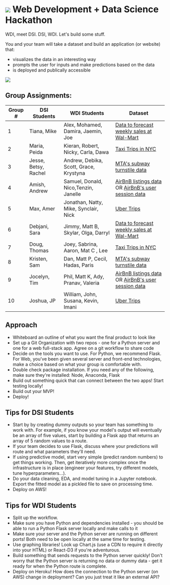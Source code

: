 # ![](https://ga-dash.s3.amazonaws.com/production/assets/logo-9f88ae6c9c3871690e33280fcf557f33.png) Web Development + Data Science Hackathon

WDI, meet DSI. DSI, WDI. Let's build some stuff.

You and your team will take a dataset and build an application (or website) that:
- visualizes the data in an interesting way
- prompts the user for inputs and make predictions based on the data
- is deployed and publically accessible

![](http://pppre.s3.amazonaws.com/2e5adf67004f3eea/5bf13f68c7e34663baf32d1e22cb4fef.jpg)

## Group Assignments:

| Group # | DSI Students | WDI Students | Dataset |
|---------|--------------|--------------|---------|
| 1 | Tiana, Mike | Alex, Mohamed, Damira, Jaemin, Joe | [Data to forecast weekly sales at Wal-Mart](https://www.kaggle.com/c/walmart-recruiting-store-sales-forecasting/data) |
| 2 | Maria, Peida | Kieran, Robert, Nicky, Carla, Dawa | [Taxi Trips in NYC](http://www.nyc.gov/html/tlc/html/about/trip_record_data.shtml) |
| 3 | Jesse, Betsy, Rachel | Andrew, Debika, Scott, Grace, Krystyna |  [MTA's subway turnstile data](http://web.mta.info/developers/turnstile.html) |
| 4 | Amish, Andrew | Samuel, Donald, Nico,Tenzin, Janelle | [AirBnB listings data](http://insideairbnb.com/get-the-data.html) OR [AirBnB's user session data](http://databits.io/challenges/airbnb-user-pathways-challenge) |
| 5 | Max, Amer | Jonathan, Natty, Mike, Synclair, Nick | [Uber Trips](https://github.com/fivethirtyeight/uber-tlc-foil-response) |
| 6 | Debjani, Sara | Jimmy, Matt B, Skylar, Olga, Darryl | [Data to forecast weekly sales at Wal-Mart](https://www.kaggle.com/c/walmart-recruiting-store-sales-forecasting/data) |
| 7 | Doug, Thomas | Joey, Sabrina, Aaron, Mat C , Lee | [Taxi Trips in NYC](http://www.nyc.gov/html/tlc/html/about/trip_record_data.shtml) |
| 8 | Kristen, Sam | Dan, Matt P, Cecil, Hadas, Paris | [MTA's subway turnstile data](http://web.mta.info/developers/turnstile.html) |
| 9 | Jocelyn, Tim | Phil, Matt K, Ady, Pranav, Valeria | [AirBnB listings data](http://insideairbnb.com/get-the-data.html) OR [AirBnB's user session data](http://databits.io/challenges/airbnb-user-pathways-challenge) |
| 10 | Joshua, JP | William, John, Susana, Kevin, Imani | [Uber Trips](https://github.com/fivethirtyeight/uber-tlc-foil-response) |


## Approach
- Whiteboard an outline of what you want the final product to look like
- Set up a Git Organization with two repos - one for a Python server and one for a web full-stack app. Agree on a git workflow to share code
- Decide on the tools you want to use. For Python, we recommend Flask. For Web, you've been given several server and front-end technologies, make a choice based on what your group is comfortable with.
- Double check package installation. If you need any of the following, make sure they're installed: Node, Anaconda, Flask
- Build out something quick that can connect between the two apps! Start testing locally!
- Build out your MVP!
- Deploy!

## Tips for DSI Students
- Start by by creating dummy outputs so your team has something to work with. For example, if you know your model's output will eventually be an array of five values, start by building a Flask app that returns an array of 5 random values to a route.
- If your team decides to use Flask, discuss where your predictions will route and what parameters they'll need.
- If using predictive model, start very simple (predict random numbers) to get things working. Then, get iteratively more complex once the infrastructure is in place (engineer your features, try different models, tune hyperparameters...).
- Do your data cleaning, EDA, and model tuning in a Jupyter notebook. Export the fitted model as a pickled file to save on processing time.
- Deploy on AWS!

## Tips for WDI Students
- Split up the workflow.
- Make sure you have Python and dependencies installed - you should be able to run a Python Flask server locally and make calls to it
- Make sure your server and the Python server are running on different ports! Both need to be open locally at the same time for testing.
- Use graphing libraries! Look up Chart.js (use a CDN to require it directly into your HTML) or React-D3 if you're adventurous.
- Build something that sends requests to the Python server quickly! Don't worry that the Python server is returning no data or dummy data - get it ready for when the Python route is complete.
- Deploy on Heroku! How does the connection to the Python server (on AWS) change in deployment? Can you just treat it like an external API?
